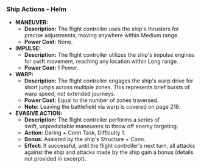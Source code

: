 ### Ship Actions - Helm

- **MANEUVER:**
   - **Description:** The flight controller uses the ship's thrusters for precise adjustments, moving anywhere within Medium range.
   - **Power Cost:** None.
- **IMPULSE:**
   - **Description:** The flight controller utilizes the ship's impulse engines for swift movement, reaching any location within Long range.
   - **Power Cost:** 1 Power.
- **WARP:**
   - **Description:** The flight controller engages the ship's warp drive for short jumps across multiple zones. This represents brief bursts of warp speed, not extended journeys.
   - **Power Cost:** Equal to the number of zones traversed.
   - **Note:** Leaving the battlefield via warp is covered on page 219.
- **EVASIVE ACTION:**
   - **Description:** The flight controller performs a series of swift, unpredictable maneuvers to throw off enemy targeting.
   - **Action:** Daring + Conn Task, Difficulty 1.
   - **Bonus:** Assisted by the ship's Structure + Conn.
   - **Effect:** If successful, until the flight controller's next turn, all attacks against the ship and attacks made by the ship gain a bonus (details not provided in excerpt).

